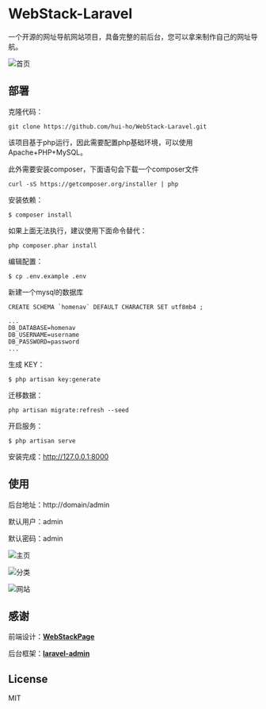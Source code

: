 # WebStack-Laravel

一个开源的网址导航网站项目，具备完整的前后台，您可以拿来制作自己的网址导航。

![首页](public/screen/01.png)



## 部署

克隆代码：

```shell
git clone https://github.com/hui-ho/WebStack-Laravel.git
```

该项目基于php运行，因此需要配置php基础环境，可以使用Apache+PHP+MySQL。

此外需要安装composer，下面语句会下载一个composer文件
```shell
curl -sS https://getcomposer.org/installer | php
```

安装依赖：

```shell
$ composer install
```
如果上面无法执行，建议使用下面命令替代：
```shell
php composer.phar install
```

编辑配置：

```
$ cp .env.example .env
```

新建一个mysql的数据库
```shell
CREATE SCHEMA `homenav` DEFAULT CHARACTER SET utf8mb4 ;
```
```
...
DB_DATABASE=homenav
DB_USERNAME=username
DB_PASSWORD=password
...
```

生成 KEY：

```shell
$ php artisan key:generate  
```

迁移数据：

```shell
php artisan migrate:refresh --seed
```

开启服务：

```shell
$ php artisan serve
```

安装完成：http://127.0.0.1:8000



## 使用

后台地址：http://domain/admin

默认用户：admin

默认密码：admin

![主页](public/screen/02.png)

![分类](public/screen/03.png)

![网站](public/screen/04.png)



## 感谢

前端设计：[**WebStackPage**](https://github.com/WebStackPage/WebStackPage.github.io)

后台框架：[**laravel-admin**](https://github.com/z-song/laravel-admin)



## License

MIT
